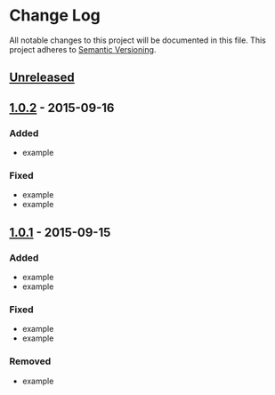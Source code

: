 # Change Log

All notable changes to this project will be documented in this file.
This project adheres to [Semantic Versioning](http://semver.org/).

## [Unreleased][unreleased]

## [1.0.2] - 2015-09-16

### Added
- example

### Fixed
- example
- example

## [1.0.1] - 2015-09-15

### Added
- example
- example

### Fixed
- example
- example

### Removed
- example

[unreleased]: https://github.com/jakutis/generic-boilerplate/compare/v1.0.2...HEAD
[1.0.2]: https://github.com/jakutis/generic-boilerplate/compare/v1.0.1...v1.0.2
[1.0.1]: https://github.com/jakutis/generic-boilerplate/compare/v1.0.0...v1.0.1
